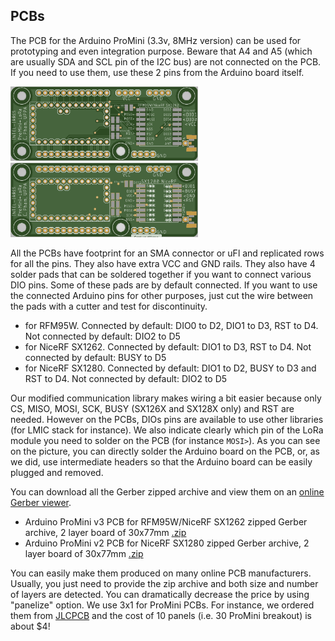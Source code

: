PCBs
----

The PCB for the Arduino ProMini (3.3v, 8MHz version) can be used for prototyping and even integration purpose. Beware that A4 and A5 (which are usually SDA and SCL pin of the I2C bus) are not connected on the PCB. If you need to use them, use these 2 pins from the Arduino board itself.

<img src="https://github.com/CongducPham/PRIMA-Intel-IrriS/blob/main/images/ProMini-RFM95W-top.png" width="300">

<img src="https://github.com/CongducPham/PRIMA-Intel-IrriS/blob/main/images/ProMini-SX128X-top.png" width="300">

All the PCBs have footprint for an SMA connector or uFl and replicated rows for all the pins. They also have extra VCC and GND rails. They also have 4 solder pads that can be soldered together if you want to connect various DIO pins. Some of these pads are by default connected. If you want to use the connected Arduino pins for other purposes, just cut the wire between the pads with a cutter and test for discontinuity.

- for RFM95W. Connected by default: DIO0 to D2, DIO1 to D3, RST to D4. Not connected by default: DIO2 to D5
- for NiceRF SX1262. Connected by default: DIO1 to D3, RST to D4. Not connected by default: BUSY to D5
- for NiceRF SX1280. Connected by default: DIO1 to D2, BUSY to D3 and RST to D4. Not connected by default: DIO2 to D5 

Our modified communication library makes wiring a bit easier because only CS, MISO, MOSI, SCK, BUSY (SX126X and SX128X only) and RST are needed. However on the PCBs, DIOs pins are available to use other libraries (for LMIC stack for instance). We also indicate clearly which pin of the LoRa module you need to solder on the PCB (for instance `MOSI>`). As you can see on the picture, you can directly solder the Arduino board on the PCB, or, as we did, use intermediate headers so that the Arduino board can be easily plugged and removed.

You can download all the Gerber zipped archive and view them on an [online Gerber viewer](https://www.pcbgogo.com/GerberViewer.html).

- Arduino ProMini v3 PCB for RFM95W/NiceRF SX1262 zipped Gerber archive, 2 layer board of 30x77mm [.zip](https://github.com/CongducPham/PRIMA-Intel-IrriS/raw/main/PCBs/MySecondProMiniLoRaBreakout_2022-01-20.zip)
- Arduino ProMini v2 PCB for NiceRF SX1280 zipped Gerber archive, 2 layer board of 30x77mm [.zip](https://github.com/CongducPham/PRIMA-Intel-IrriS/raw/main/PCBs/MySecondProMiniLoRaBreakout_SX128X_2022-01-20.zip)

You can easily make them produced on many online PCB manufacturers. Usually, you just need to provide the zip archive and both size and number of layers are detected. You can dramatically decrease the price by using "panelize" option. We use 3x1 for ProMini PCBs. For instance, we ordered them from [JLCPCB](https://jlcpcb.com/) and the cost of 10 panels (i.e. 30 ProMini breakout) is about $4! 